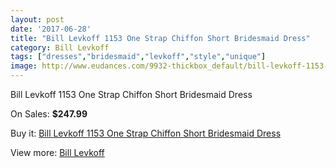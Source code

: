 ```yaml
---
layout: post
date: '2017-06-28'
title: "Bill Levkoff 1153 One Strap Chiffon Short Bridesmaid Dress"
category: Bill Levkoff
tags: ["dresses","bridesmaid","levkoff","style","unique"]
image: http://www.eudances.com/9932-thickbox_default/bill-levkoff-1153-one-strap-chiffon-short-bridesmaid-dress.jpg
---
```

Bill Levkoff 1153 One Strap Chiffon Short Bridesmaid Dress

On Sales: **$247.99**
<a href="https://www.eudances.com/en/bill-levkoff/3268-bill-levkoff-1153-one-strap-chiffon-short-bridesmaid-dress.html"><amp-img layout="responsive" width="600" height="600" src="//www.eudances.com/9932-thickbox_default/bill-levkoff-1153-one-strap-chiffon-short-bridesmaid-dress.jpg" alt="Bill Levkoff 1153 One Strap Chiffon Short Bridesmaid Dress 0" /></a>
<a href="https://www.eudances.com/en/bill-levkoff/3268-bill-levkoff-1153-one-strap-chiffon-short-bridesmaid-dress.html"><amp-img layout="responsive" width="600" height="600" src="//www.eudances.com/9933-thickbox_default/bill-levkoff-1153-one-strap-chiffon-short-bridesmaid-dress.jpg" alt="Bill Levkoff 1153 One Strap Chiffon Short Bridesmaid Dress 1" /></a>

Buy it: [Bill Levkoff 1153 One Strap Chiffon Short Bridesmaid Dress](https://www.eudances.com/en/bill-levkoff/3268-bill-levkoff-1153-one-strap-chiffon-short-bridesmaid-dress.html "Bill Levkoff 1153 One Strap Chiffon Short Bridesmaid Dress")

View more: [Bill Levkoff](https://www.eudances.com/en/57-bill-levkoff "Bill Levkoff")